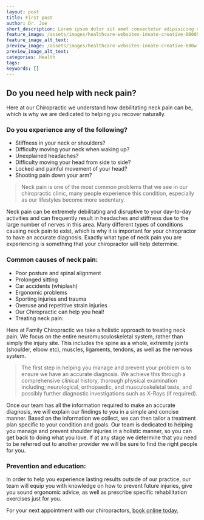 ```yaml
---
layout: post
title: First post
author: Dr. Joe
short_description: Lorem ipsum dolor sit amet consectetur adipisicing elit. Similique inventore, corporis suscipit libero consequatur ea vel debitis excepturi, nobis ipsum nesciunt praesentium, eos deserunt minus blanditiis placeat ab? Natus, repudiandae!
feature_image: /assets/images/healthcare-websites-innate-creative-00005.jpg
feature_image_alt_text:
preview_image: /assets/images/healthcare-websites-innate-creative-600w-00005.jpg
preview_image_alt_text:
categories: Health
tags:
keywords: []
---
```

## Do you need help with neck pain?

Here at our Chiropractic we understand how debilitating neck pain can be, which is why we are dedicated to helping you recover naturally.

### Do you experience any of the following?

- Stiffness in your neck or shoulders?
- Difficulty moving your neck when waking up?
- Unexplained headaches?
- Difficulty moving your head from side to side?
- Locked and painful movement of your head?
- Shooting pain down your arm?

> Neck pain is one of the most common problems that we see in our chiropractic clinic, many people experience this condition, especially as our lifestyles become more sedentary.

Neck pain can be extremely debilitating and disruptive to your day-to-day activities and can frequently result in headaches and stiffness due to the large number of nerves in this area. Many different types of conditions causing neck pain to exist, which is why it is important for your chiropractor to have an accurate diagnosis. Exactly what type of neck pain you are experiencing is something that your chiropractor will help determine.

### Common causes of neck pain:
- Poor posture and spinal alignment
- Prolonged sitting
- Car accidents (whiplash)
- Ergonomic problems
- Sporting injuries and trauma
- Overuse and repetitive strain injuries
- Our Chiropractic can help you heal!
- Treating neck pain:

Here at Family Chiropractic we take a holistic approach to treating neck pain. We focus on the entire neuromusculoskeletal system, rather than simply the injury site. This includes the spine as a whole, extremity joints (shoulder, elbow etc), muscles, ligaments, tendons, as well as the nervous system.

> The first step in helping you manage and prevent your problem is to ensure we have an accurate diagnosis. We achieve this through a comprehensive clinical history, thorough physical examination including; neurological, orthopaedic, and musculoskeletal tests, and possibly further diagnostic investigations such as X-Rays (if required).

Once our team has all the information required to make an accurate diagnosis, we will explain our findings to you in a simple and concise manner. Based on the information we collect, we can then tailor a treatment plan specific to your condition and goals. Our team is dedicated to helping you manage and prevent shoulder injuries in a holistic manner, so you can get back to doing what you love. If at any stage we determine that you need to be referred out to another provider we will be sure to find the right people for you.

### Prevention and education:
In order to help you experience lasting results outside of our practice, our team will equip you with knowledge on how to prevent future injuries, give you sound ergonomic advice, as well as prescribe specific rehabilitation exercises just for you.

For your next appointment with our chiropractors, [book online today.](/book-online)